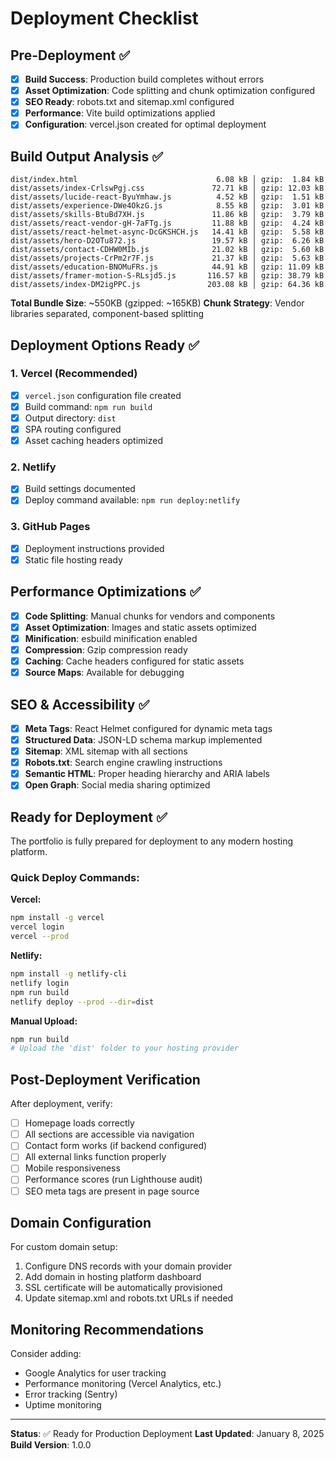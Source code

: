 # Deployment Checklist

## Pre-Deployment ✅

- [x] **Build Success**: Production build completes without errors
- [x] **Asset Optimization**: Code splitting and chunk optimization configured
- [x] **SEO Ready**: robots.txt and sitemap.xml configured
- [x] **Performance**: Vite build optimizations applied
- [x] **Configuration**: vercel.json created for optimal deployment

## Build Output Analysis ✅

```
dist/index.html                               6.08 kB │ gzip:  1.84 kB
dist/assets/index-CrlswPgj.css               72.71 kB │ gzip: 12.03 kB
dist/assets/lucide-react-ByuYmhaw.js          4.52 kB │ gzip:  1.51 kB
dist/assets/experience-DWe4OkzG.js            8.55 kB │ gzip:  3.01 kB
dist/assets/skills-BtuBd7XH.js               11.86 kB │ gzip:  3.79 kB
dist/assets/react-vendor-gH-7aFTg.js         11.88 kB │ gzip:  4.24 kB
dist/assets/react-helmet-async-DcGKSHCH.js   14.41 kB │ gzip:  5.58 kB
dist/assets/hero-D2OTu872.js                 19.57 kB │ gzip:  6.26 kB
dist/assets/contact-CDHW0MIb.js              21.02 kB │ gzip:  5.60 kB
dist/assets/projects-CrPm2r7F.js             21.37 kB │ gzip:  5.63 kB
dist/assets/education-BNOMuFRs.js            44.91 kB │ gzip: 11.09 kB
dist/assets/framer-motion-S-RLsjd5.js       116.57 kB │ gzip: 38.79 kB
dist/assets/index-DM2igPPC.js               203.08 kB │ gzip: 64.36 kB
```

**Total Bundle Size**: ~550KB (gzipped: ~165KB)
**Chunk Strategy**: Vendor libraries separated, component-based splitting

## Deployment Options Ready ✅

### 1. Vercel (Recommended)
- [x] `vercel.json` configuration file created
- [x] Build command: `npm run build`
- [x] Output directory: `dist`
- [x] SPA routing configured
- [x] Asset caching headers optimized

### 2. Netlify
- [x] Build settings documented
- [x] Deploy command available: `npm run deploy:netlify`

### 3. GitHub Pages
- [x] Deployment instructions provided
- [x] Static file hosting ready

## Performance Optimizations ✅

- [x] **Code Splitting**: Manual chunks for vendors and components
- [x] **Asset Optimization**: Images and static assets optimized
- [x] **Minification**: esbuild minification enabled
- [x] **Compression**: Gzip compression ready
- [x] **Caching**: Cache headers configured for static assets
- [x] **Source Maps**: Available for debugging

## SEO & Accessibility ✅

- [x] **Meta Tags**: React Helmet configured for dynamic meta tags
- [x] **Structured Data**: JSON-LD schema markup implemented
- [x] **Sitemap**: XML sitemap with all sections
- [x] **Robots.txt**: Search engine crawling instructions
- [x] **Semantic HTML**: Proper heading hierarchy and ARIA labels
- [x] **Open Graph**: Social media sharing optimized

## Ready for Deployment ✅

The portfolio is fully prepared for deployment to any modern hosting platform. 

### Quick Deploy Commands:

**Vercel:**
```bash
npm install -g vercel
vercel login
vercel --prod
```

**Netlify:**
```bash
npm install -g netlify-cli
netlify login
npm run build
netlify deploy --prod --dir=dist
```

**Manual Upload:**
```bash
npm run build
# Upload the 'dist' folder to your hosting provider
```

## Post-Deployment Verification

After deployment, verify:
- [ ] Homepage loads correctly
- [ ] All sections are accessible via navigation
- [ ] Contact form works (if backend configured)
- [ ] All external links function properly
- [ ] Mobile responsiveness
- [ ] Performance scores (run Lighthouse audit)
- [ ] SEO meta tags are present in page source

## Domain Configuration

For custom domain setup:
1. Configure DNS records with your domain provider
2. Add domain in hosting platform dashboard
3. SSL certificate will be automatically provisioned
4. Update sitemap.xml and robots.txt URLs if needed

## Monitoring Recommendations

Consider adding:
- Google Analytics for user tracking
- Performance monitoring (Vercel Analytics, etc.)
- Error tracking (Sentry)
- Uptime monitoring

---

**Status**: ✅ Ready for Production Deployment
**Last Updated**: January 8, 2025
**Build Version**: 1.0.0